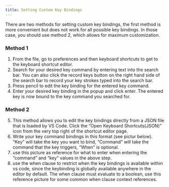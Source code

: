 ```yaml
---
title: Setting Custom Key Bindings
---
```

There are two methods for setting custom key bindings, the first method is more convenient but does not work for all possible key bindings. In those case, you should use method 2, which allows for maximum customization.

### Method 1
1. From the file, go to preferences and then keyboard shortcuts to get to the keyboard shortcut editor. 
2. Search for your desired key command by entering text into the search bar. You can also click the record keys button on the right hand side of the search bar to record your key strokes typed into the search bar.
3. Press pencil to edit the key binding for the entered key command. 
4. Enter your desired key binding in the popup and click enter. The entered key is now bound to the key command you searched for.

### Method 2
5. This method allows you to edit the key bindings directly from a JSON file that is loaded by VS Code. Click the “Open Keyboard Shortcuts(JSON)” icon from the very top right of the shortcut editor page. 
6. Write your key command bindings in this format (see pictur below).  “Key” will take the key you want to bind, “Command” will take the command that the key triggers, “When” is optional. 
7. use this picture as reference for what to enter when entering the “command” and “key” values in the above step. 
8. use the when clause to restrict when the key bindings is available within vs code, since the keybinding is globally available anywhere in the editor by default. The when clause must evaluate to a boolean, use this reference picture for some common when clause context references.

